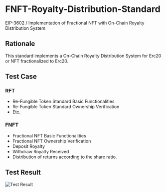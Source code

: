 # FNFT-Royalty-Distribution-Standard
EIP-3602 / Implementation of Fractional NFT with On-Chain Royalty Distribution System

## Rationale
This standard implements a On-Chain Royalty Distribution System for Erc20 or NFT fractionalized to Erc20.

## Test Case
### RFT
* Re-Fungible Token Standard Basic Functionalities
* Re-Fungible Token Standard Ownership Verification
* Etc.
### FNFT
* Fractional NFT Basic Functionalities
* Fractional NFT Ownership Verification
* Deposit Royalty
* Withdraw Royalty Received
* Distribution of returns according to the share ratio.

## Test Result
![Test Result](https://i.ibb.co/ZB3YZPT/Screen-Shot-2021-11-05-at-4-13-02-PM.png)
